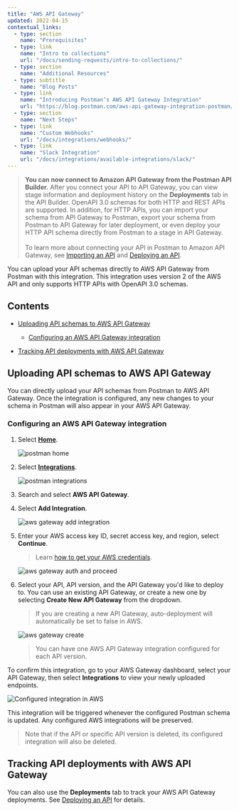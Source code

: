 ```yaml
---
title: "AWS API Gateway"
updated: 2022-04-15
contextual_links:
  - type: section
    name: "Prerequisites"
  - type: link
    name: "Intro to collections"
    url: "/docs/sending-requests/intro-to-collections/"
  - type: section
    name: "Additional Resources"
  - type: subtitle
    name: "Blog Posts"
  - type: link
    name: "Introducing Postman’s AWS API Gateway Integration"
    url: "https://blog.postman.com/aws-api-gateway-integration-postman/"
  - type: section
    name: "Next Steps"
  - type: link
    name: "Custom Webhooks"
    url: "/docs/integrations/webhooks/"
  - type: link
    name: "Slack Integration"
    url: "/docs/integrations/available-integrations/slack/"
---
```


> **You can now connect to Amazon API Gateway from the Postman API Builder.** After you connect your API to API Gateway, you can view stage information and deployment history on the **Deployments** tab in the API Builder. OpenAPI 3.0 schemas for both HTTP and REST APIs are supported. In addition, for HTTP APIs, you can import your schema from API Gateway to Postman, export your schema from Postman to API Gateway for later deployment, or even deploy your HTTP API schema directly from Postman to a stage in API Gateway.<br/><br/>To learn more about connecting your API in Postman to Amazon API Gateway, see [Importing an API](/docs/designing-and-developing-your-api/importing-an-api/) and [Deploying an API](/docs/designing-and-developing-your-api/deploying-an-api/).

You can upload your API schemas directly to AWS API Gateway from Postman with this integration. This integration uses version 2 of the AWS API and only supports HTTP APIs with OpenAPI 3.0 schemas.

## Contents

* [Uploading API schemas to AWS API Gateway](#uploading-api-schemas-to-aws-api-gateway)

    * [Configuring an AWS API Gateway integration](#configuring-an-aws-api-gateway-integration)

* [Tracking API deployments with AWS API Gateway](#tracking-api-deployments-with-aws-api-gateway)

## Uploading API schemas to AWS API Gateway

You can directly upload your API schemas from Postman to AWS API Gateway. Once the integration is configured, any new changes to your schema in Postman will also appear in your AWS API Gateway.

### Configuring an AWS API Gateway integration

1. Select [**Home**](https://go.postman.co/home).

    ![postman home](https://assets.postman.com/postman-docs/awsgateway-home.jpg)

1. Select [**Integrations**](https://go.postman.co/integrations/browse?category=all).

    ![postman integrations](https://assets.postman.com/postman-docs/awsgateway-integrations.jpg)

1. Search and select **AWS API Gateway**.
1. Select **Add Integration**.

    ![aws gateway add integration](https://assets.postman.com/postman-docs/aws-gateway-add-integration.jpg)

1. Enter your AWS access key ID, secret access key, and region, select **Continue**.

    > Learn [how to get your AWS credentials](https://docs.aws.amazon.com/sdk-for-javascript/v2/developer-guide/getting-your-credentials.html).

    ![aws gateway auth and proceed](https://assets.postman.com/postman-docs/aws-gateway-auth-proceed.jpg)

1. Select your API, API version, and the API Gateway you'd like to deploy to. You can use an existing API Gateway, or create a new one by selecting **Create New API Gateway** from the dropdown.

    > If you are creating a new API Gateway, auto-deployment will automatically be set to false in AWS.

    ![aws gateway create](https://assets.postman.com/postman-docs/select-api-version-gateway-7.jpg)

    > You can have one AWS API Gateway integration configured for each API version.

To confirm this integration, go to your AWS Gateway dashboard, select your API Gateway, then select **Integrations** to view your newly uploaded endpoints.

![Configured integration in AWS](https://assets.postman.com/postman-docs/configured-in-aws-2.jpg)

This integration will be triggered whenever the configured Postman schema is updated. Any configured AWS integrations will be preserved.

> Note that if the API or specific API version is deleted, its configured integration will also be deleted.

## Tracking API deployments with AWS API Gateway

You can also use the **Deployments** tab to track your AWS API Gateway deployments. See [Deploying an API](/docs/designing-and-developing-your-api/deploying-an-api/) for details.
